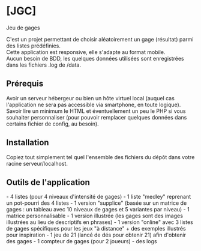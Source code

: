 # [JGC]
Jeu de gages

C'est un projet permettant de choisir aléatoirement un gage (résultat) parmi des listes prédéfinies.<br>
Cette application est responsive, elle s'adapte au format mobile.<br>
Aucun besoin de BDD, les quelques données utilisées sont enregistrées dans les fichiers .log de /data.

<h2> Prérequis </h2>
Avoir un serveur hébergeur ou bien un hôte virtuel local (auquel cas l'application ne sera pas accessible via smartphone, en toute logique).<br>
Savoir lire un minimum le HTML et éventuellement un peu le PHP si vous souhaiter personnaliser (pour pouvoir remplacer quelques données dans certains fichier de config, au besoin).

<h2> Installation </h2>
Copiez tout simplement tel quel l'ensemble des fichiers du dépôt dans votre racine serveur/localhost.

<h2>Outils de l'application </h2>
- 4 listes (pour 4 niveaux d'intensité de gages)
- 1 liste "medley" reprenant un pot-pourri des 4 listes
- 1 version "supplice" (basée sur un matrice de gages : un tableau avec 10 niveaux de gages et 5 variantes par niveau)
- 1 matrice personnalisable
- 1 version illustrée (les gages sont des images illustrées au lieu de descriptifs en phrases)
- 1 version "online" avec 3 listes de gages spécifiques pour les jeux "à distance" + des exemples illustrés pour inspiration
- 1 jeu de 21 (lancé de dés pour obtenir 21) afin d'obtenir des gages
- 1 compteur de gages (pour 2 joueurs)
- des logs
